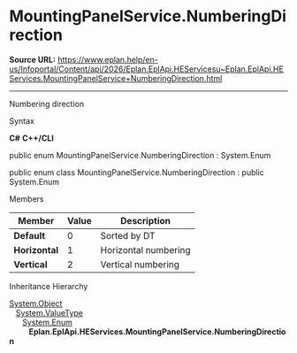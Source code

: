 # MountingPanelService.NumberingDirection

**Source URL:** https://www.eplan.help/en-us/Infoportal/Content/api/2026/Eplan.EplApi.HEServicesu~Eplan.EplApi.HEServices.MountingPanelService+NumberingDirection.html

---

Numbering direction

Syntax

**C#**
**C++/CLI**


public enum MountingPanelService.NumberingDirection : System.Enum

public enum class MountingPanelService.NumberingDirection : public System.Enum


Members

| Member | Value | Description |
| --- | --- | --- |
| **Default** | 0 | Sorted by DT |
| **Horizontal** | 1 | Horizontal numbering |
| **Vertical** | 2 | Vertical numbering |

Inheritance Hierarchy

[System.Object](#)  
   [System.ValueType](#)  
      [System.Enum](#)  
         **Eplan.EplApi.HEServices.MountingPanelService.NumberingDirection**
